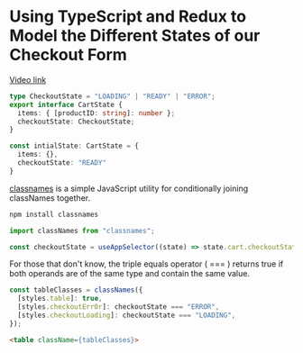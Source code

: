 # Using TypeScript and Redux to Model the Different States of our Checkout Form

[Video link](https://www.egghead.io/lessons/react-using-typescript-and-redux-to-model-the-different-states-of-our-checkout-form?pl=modern-redux-with-redux-toolkit-rtk-and-typescript-64f243c8)

<TimeStamp start="0:05" end="0:20">

```ts
type CheckoutState = "LOADING" | "READY" | "ERROR";
export interface CartState {
  items: { [productID: string]: number };
  checkoutState: CheckoutState;
}

const intialState: CartState = {
  items: {},
  checkoutState: "READY"
}
```

</TimeStamp>

<TimeStamp start="0:30" end="0:35">

[classnames](https://www.npmjs.com/package/classnames) is a simple JavaScript utility for conditionally joining classNames together.

```bash
npm install classnames
```

```ts
import classNames from "classnames";
```

</TimeStamp>

<TimeStamp start="0:40" end="0:45">

```ts
const checkoutState = useAppSelector((state) => state.cart.checkoutState)
```

</TimeStamp>

<TimeStamp start="0:55" end="1:10">

For those that don't know, the triple equals operator ( === ) returns true if both operands are of the same type and contain the same value.

```ts
const tableClasses = classNames({
  [styles.table]: true,
  [styles.checkoutErr0r]: checkoutState === "ERROR",
  [styles.checkoutLoading]: checkoutState === "LOADING",
});
```

</TimeStamp>

<TimeStamp start="1:30" end="1:35">

```html
<table className={tableClasses}>
```

</TimeStamp>